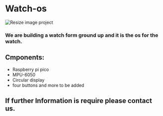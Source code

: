 # Watch-os
![Resize image project](https://github.com/SUBOdhar/Watch-os/assets/89914933/251877ac-fe07-47d3-94fe-795ce3fcc712)
### We are building a watch form ground up and it is the os for the watch.
## Cmponents:
+ Raspberry pi pico
+ MPU-6050
+ Circular display
+ four buttons and more to be added
## If further Information is require please contact us.
